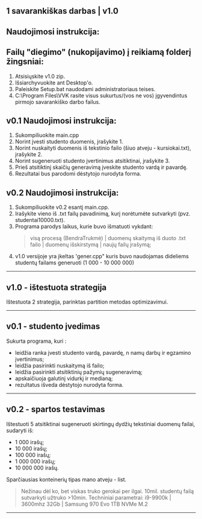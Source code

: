 ## 1 savarankiškas darbas | v1.0
## Naudojimosi instrukcija:

## Failų "diegimo" (nukopijavimo) į reikiamą folderį žingsniai:

1. Atsisiųskite v1.0 zip.
2. Išsiarchyvuokite ant Desktop'o.
3. Paleiskite Setup.bat naudodami administratoriaus teises.
4.  C:\Program Files\VVK rasite visus sukurtus/(vos ne vos) įgyvendintus pirmojo savarankiško darbo failus.

## v0.1 Naudojimosi instrukcija:

1. Sukompiliuokite main.cpp
2. Norint įvesti studento duomenis, įrašykite 1.
3. Norint nuskaityti duomenis iš tekstinio failo (šiuo atveju - kursiokai.txt), įrašykite 2.
4. Norint sugeneruoti studento įvertinimus atsitiktinai, įrašykite 3.
5. Prieš atsitiktinį skaičių generavimą įveskite studento vardą ir pavardę.
6. Rezultatai bus parodomi dėstytojo nurodyta forma.

## v0.2 Naudojimosi instrukcija:

1. Sukompiliuokite v0.2 esantį main.cpp.
2. Irašykite vieno iš .txt failų pavadinimą, kurį norėtumėte sutvarkyti (pvz. studentai10000.txt).
3. Programa parodys laikus, kurie buvo išmatuoti vykdant:
   > visą procesą (BendraTrukmė) |
   > duomenų skaitymą iš duoto .txt failo |
   > duomenų išskirstymą |
   > naujų failų įrašymą;
4. v1.0 versijoje yra įkeltas 'gener.cpp" kuris buvo naudojamas dideliems studentų failams generuoti (1 000 - 10 000 000) 
____________________________________________________________
## v1.0 - ištestuota strategija
Ištestuota 2 strategija, parinktas partition metodas optimizavimui.
____________________________________________________________
## v0.1 - studento įvedimas
Sukurta programa, kuri :
- leidžia ranka įvesti studento vardą, pavardę, n namų darbų ir egzamino įvertinimus;
- leidžia pasirinkti nuskaitymą iš failo;
- leidžia pasirinkti atsitiktinių pažymių sugeneravimą;
- apskaičiuoja galutinį vidurkį ir medianą;
- rezultatus išveda dėstytojo nurodyta forma.

_____________________________________________________________
## v0.2 - spartos testavimas
Ištestuoti 5 atsitiktinai sugeneruoti skirtingų dydžių tekstiniai duomenų failai, sudaryti iš:
- 1 000 irašų;
- 10 000 irašų;
- 100 000 irašų;
- 1 000 000 irašų;
- 10 000 000 irašų.
  
Sparčiausias konteinerių tipas mano atveju - list.
> Nežinau dėl ko, bet viskas truko gerokai per ilgai. 10mil. studentų failą sutvarkyti užtruko >10min.
> Techniniai parametrai:
> i9-9900k | 3600mhz 32Gb | Samsung 970 Evo 1TB NVMe M.2
______________________________________________________________



